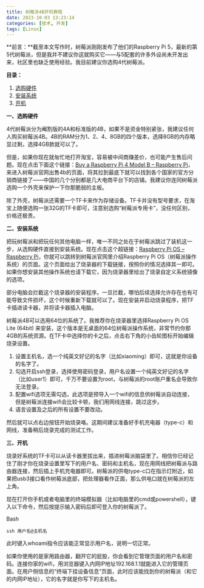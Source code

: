 ```yaml
---
title: 树莓派4B开机教程
date: 2023-10-03 13:23:14
categories: [技术, 开发]
tags: [Linux]
---
```

**前言：**截至本文写作时，树莓派刚刚发布了他们的Raspberry Pi 5，最新的第5代树莓派，但是我并不建议你这就购买它——与5配套的许多外设尚未开发出来，社区里也缺乏使用经验。我目前建议你选购4代树莓派。

**目录：**

1. [选购硬件](#1)
2. [安装系统](#2)
3. [开机](#3)

**一、选购硬件**

4代树莓派分为阉割版的4A和标准版的4B，如果不是资金特别紧张，我建议任何人购买树莓派4B。4B的RAM分为1、2、4、8GB的四个版本，选择8GB的内存略显过剩，选择4GB款就可以了。

但是，如果你现在就匆忙地打开淘宝，容易被中间商赚差价，也可能产生售后问题。现在点击下面这个链接：[Buy a Raspberry Pi 4 Model B – Raspberry Pi](https://www.raspberrypi.com/products/raspberry-pi-4-model-b/)，来进入树莓派官网出售4b的页面，将其拉到最底下就可以找到各个国家的官方分销商链接了——中国的几个分别都是几大电商平台下的店铺。我建议你连同树莓派选购一个外壳来保护一下你那脆弱的主板。

除了外壳，树莓派还需要一个TF卡来作为存储设备。TF卡并没有型号要求，在淘宝上随便选购一张32G的TF卡即可，注意别选购“树莓派专用卡”，没任何区别，价格还极贵。

**二、安装系统**

把玩树莓派和把玩任何其他电脑一样，唯一不同之处在于树莓派跳过了装机这一步，从选购硬件直接到安装系统。现在点击这个超链接：[Raspberry Pi OS – Raspberry Pi](https://www.raspberrypi.com/software/)，你就可以跳转到树莓派官网里介绍Raspberry Pi OS（树莓派操作系统）的页面。这个页面给出了烧录器的下载链接，按照你的情况选择其一即可。如果你想安装其他操作系统也请下载它，因为烧录器里给出了烧录自定义系统镜像的选项。

部分电脑会拦截这个烧录器的安装程序。一旦拦截，哪怕后续选择允许存在也有可能导致文件损坏，这个时候重新下载就可以了。现在安装并启动烧录程序，把TF卡插进读卡器，并将读卡器插入电脑。

树莓派4B可以选用64位的系统了。我推荐你在烧录器里选择Raspberry Pi OS Lite (64bit) 来安装，这个版本是无桌面的64位树莓派操作系统，非常节约你那4GB的系统资源。在TF卡中选择你的卡之后，点击右下角的小齿轮图标开始编辑烧录设置。

1. 设置主机名，选一个纯英文好记的名字（比如xiaoming）即可，这就是你设备的名字了。
2. 勾选开启ssh登录，选择使用密码登录，用户名设置一个纯英文好记的名字（比如user1）即可，千万不要设置为root，与树莓派的root账户重名会导致你无法登录。
3. 配置wifi选项无需勾选，此选项是预导入一个wifi的信息供树莓派自动连接，但是树莓派连接wifi会比较卡顿，我们用网线连接，跳过这步。
4. 语言设置及之后的所有设置不要改动。

然后就可以点右边按钮开始烧录咯。这期间建议准备好手机充电器（type-c）和网线，准备稍后烧录完成的测试工作。

**三、开机**

烧录好系统的TF卡可以从读卡器里拔出来，插进树莓派脑袋里了。相信你已经记住了刚才你在烧录设置里写下的用户名、密码和主机名，现在用网线把树莓派与路由器连接，然后插上手机充电器即可。树莓派的供电type-c口在指示灯附近，如果把usb3接口看作树莓派底部，把处理器看作正面，那么供电口就在树莓派的左上角。

现在打开你手机或者电脑里的终端模拟器（比如电脑里的cmd或powershell），键入以下命令，然后按提示输入密码后即可登入你的树莓派了。

Bash

```
ssh 用户名@主机名
```

此时键入whoami指令应该能正常显示用户名，说明一切正常。

如果你使用的是家用路由器，翻开它的屁股，你会看到它管理页面的用户名和密码。连接你家的wifi，用浏览器键入内网IP地址192.168.1.1就能进入它的管理页面。在用户侧信息的“终端下挂设备信息”页面，此时应该能找到你的树莓派（和它的内网IP地址），它的名字就是你写下的主机名。
